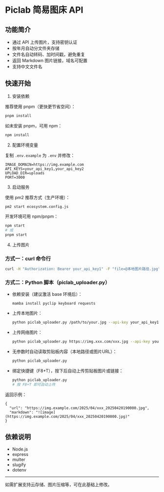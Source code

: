 # Piclab 简易图床 API

## 功能简介
- 通过 API 上传图片，支持密钥认证
- 按年月自动分文件夹存储
- 文件名自动转码、加时间戳，避免重复
- 返回 Markdown 图片链接，域名可配置
- 支持中文文件名

## 快速开始

1. 安装依赖

推荐使用 pnpm（更快更节省空间）：

```bash
pnpm install
```

如未安装 pnpm，可用 npm：

```bash
npm install
```

2. 配置环境变量

复制 `.env.example` 为 `.env` 并修改：

```
IMAGE_DOMAIN=https://img.example.com
API_KEYS=your_api_key1,your_api_key2
UPLOAD_DIR=uploads
PORT=3000
```

3. 启动服务

使用 pm2 推荐方式（生产环境）：

```bash
pm2 start ecosystem.config.js
```

开发环境可用 npm/pnpm：

```bash
npm start
# 或
pnpm start
```

4. 上传图片

### 方式一：curl 命令行

```bash
curl -H "Authorization: Bearer your_api_key1" -F "file=@本地图片路径.jpg" http://localhost:3000/api/upload
```

### 方式二：Python 脚本（piclab_uploader.py）

- 依赖安装（建议激活 base 环境后）：
  ```bash
  mamba install pyclip keyboard requests
  ```
- 上传本地图片：
  ```bash
  python piclab_uploader.py /path/to/your.jpg --api-key your_api_key1
  ```
- 上传网络图片：
  ```bash
  python piclab_uploader.py https://img.xxx.com/xxx.jpg --api-key your_api_key1
  ```
- 无参数时自动读取剪贴板内容（本地路径或图片URL）：
  ```bash
  python piclab_uploader.py
  ```
- 绑定快捷键（F8+T），按下后自动上传剪贴板图片或链接：
  ```bash
  python piclab_uploader.py
  # 按 F8+T 即可自动上传
  ```

返回示例：
```
{
  "url": "https://img.example.com/2025/04/xxx_20250420190000.jpg",
  "markdown": "![image](https://img.example.com/2025/04/xxx_20250420190000.jpg)"
}
```

## 依赖说明
- Node.js
- express
- multer
- slugify
- dotenv

---
如需扩展支持云存储、图片压缩等，可在此基础上修改。
